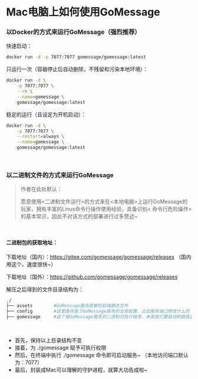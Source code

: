 # Mac电脑上如何使用GoMessage

### 以Docker的方式来运行GoMessage（强烈推荐）

快速启动：

```bash
docker run -d -p 7077:7077 gomessage/gomessage:latest
```

只运行一次（容器停止后自动删除，不残留和污染本地环境）：

```bash
docker run -d \
    -p 7077:7077 \
    --rm \
    --name=gomessage \
    gomessage/gomessage:latest
```

稳定的运行（且设定为开机启动）：

```bash
docker run -d \
    -p 7077:7077 \
    --restart=always \
    --name=gomessage \
    gomessage/gomessage:latest
```

<br>

### 以二进制文件的方式来运行GoMessage

> 作者在此处默认：
>
> 愿意使用<二进制文件运行>的方式来在<本地电脑>上运行GoMessage的玩家，拥有丰富的Linux命令行操作使用经验，具备识别<
> 命令行危险操作>的基本常识，因此不对该方式的部署进行过多赘述~

<br>

#### 二进制包的获取地址：

下载地址（国内）：https://gitee.com/gomessage/gomessage/releases （国内用这个，速度很快~）

下载地址（国外）：https://github.com/gomessage/gomessage/releases

解压之后得到的文件目录结构为：

```bash
./
├── assets        #GoMessage服务依赖的前端静态文件
├── config        #这里面存放了GoMessage服务的全局配置，比如服务端口修改什么的
├── gomessage     #这个是GoMessage服务的二进制可执行程序，未来我们要启动的就是这个软件
```

<br>

- 首先，保持以上目录结构不变
- 接着，为 ./gomessage 赋予可执行权限
- 然后，在终端中执行 ./gomessage 命令即可启动服务~ （本地访问端口默认为：7077）
- 最后，封装成Mac可以理解的守护进程，就算大功告成啦~

<br><br><br>

